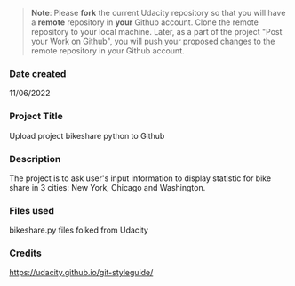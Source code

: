 >**Note**: Please **fork** the current Udacity repository so that you will have a **remote** repository in **your** Github account. Clone the remote repository to your local machine. Later, as a part of the project "Post your Work on Github", you will push your proposed changes to the remote repository in your Github account.

### Date created
11/06/2022

### Project Title
Upload project bikeshare python to Github

### Description
The project is to ask user's input information to display statistic for bike share in 3 cities: New York, Chicago and Washington.

### Files used
bikeshare.py
files folked from Udacity

### Credits
https://udacity.github.io/git-styleguide/
